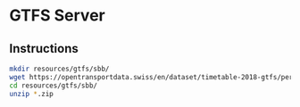 # GTFS Server

## Instructions
```bash
mkdir resources/gtfs/sbb/
wget https://opentransportdata.swiss/en/dataset/timetable-2018-gtfs/permalink -O resources/gtfs/sbb/
cd resources/gtfs/sbb/
unzip *.zip
```